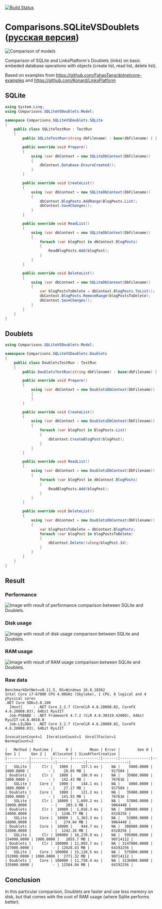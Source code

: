 [![Build Status](https://travis-ci.com/linksplatform/Comparisons.SQLiteVSDoublets.svg?branch=master)](https://travis-ci.com/linksplatform/Comparisons.SQLiteVSDoublets)

# Comparisons.SQLiteVSDoublets ([русская версия](README.ru.md))

![Comparison of models](https://github.com/LinksPlatform/Documentation/raw/master/doc/ModelsComparison/relational_model_vs_associative_model_vs_links.png)

Comparison of SQLite and LinksPlatform's Doublets (links) on basic embeded database operations with objects (create list, read list, delete list).

Based on examples from https://github.com/FahaoTang/dotnetcore-examples and https://github.com/Konard/LinksPlatform

## SQLite
```C#
using System.Linq;
using Comparisons.SQLiteVSDoublets.Model;

namespace Comparisons.SQLiteVSDoublets.SQLite
{
    public class SQLiteTestRun : TestRun
    {
        public SQLiteTestRun(string dbFilename) : base(dbFilename) { }

        public override void Prepare()
        {
            using (var dbContext = new SQLiteDbContext(DbFilename))
            {
                dbContext.Database.EnsureCreated();
            }
        }

        public override void CreateList()
        {
            using (var dbContext = new SQLiteDbContext(DbFilename))
            {
                dbContext.BlogPosts.AddRange(BlogPosts.List);
                dbContext.SaveChanges();
            }
        }

        public override void ReadList()
        {
            using (var dbContext = new SQLiteDbContext(DbFilename))
            {
                foreach (var blogPost in dbContext.BlogPosts)
                {
                    ReadBlogPosts.Add(blogPost);
                }
            }
        }

        public override void DeleteList()
        {
            using (var dbContext = new SQLiteDbContext(DbFilename))
            {
                var blogPostsToDelete = dbContext.BlogPosts.ToList();
                dbContext.BlogPosts.RemoveRange(blogPostsToDelete);
                dbContext.SaveChanges();
            }
        }
    }
}
```

## Doublets
``` C#
using Comparisons.SQLiteVSDoublets.Model;

namespace Comparisons.SQLiteVSDoublets.Doublets
{
    public class DoubletsTestRun : TestRun
    {
        public DoubletsTestRun(string dbFilename) : base(dbFilename) { }

        public override void Prepare()
        {
            using (var dbContext = new DoubletsDbContext(DbFilename))
            {
            }
        }

        public override void CreateList()
        {
            using (var dbContext = new DoubletsDbContext(DbFilename))
            {
                foreach (var blogPost in BlogPosts.List)
                {
                    dbContext.CreateBlogPost(blogPost);
                }
            }
        }

        public override void ReadList()
        {
            using (var dbContext = new DoubletsDbContext(DbFilename))
            {
                foreach (var blogPost in dbContext.BlogPosts)
                {
                    ReadBlogPosts.Add(blogPost);
                }
            }
        }

        public override void DeleteList()
        {
            using (var dbContext = new DoubletsDbContext(DbFilename))
            {
                var blogPostsToDelete = dbContext.BlogPosts;
                foreach (var blogPost in blogPostsToDelete)
                {
                    dbContext.Delete((ulong)blogPost.Id);
                }
            }
        }
    }
}
```

## Result

### Performance
![Image with result of performance comparison between SQLite and Doublets.](https://raw.githubusercontent.com/linksplatform/Documentation/master/doc/Examples/sqlite_vs_doublets_performance.png "Result of performance comparison between SQLite and Doublets")

### Disk usage
![Image with result of disk usage comparison between SQLite and Doublets.](https://raw.githubusercontent.com/linksplatform/Documentation/master/doc/Examples/sqlite_vs_doublets_disk_usage.png "Result of disk usage comparison between SQLite and Doublets")

### RAM usage
![Image with result of RAM usage comparison between SQLite and Doublets.](https://raw.githubusercontent.com/linksplatform/Documentation/master/doc/Examples/sqlite_vs_doublets_ram_usage.png "Result of RAM usage comparison between SQLite and Doublets")

### Raw data
```
BenchmarkDotNet=v0.11.5, OS=Windows 10.0.18362
Intel Core i7-6700K CPU 4.00GHz (Skylake), 1 CPU, 8 logical and 4 physical cores
.NET Core SDK=3.0.100
  [Host]     : .NET Core 2.2.7 (CoreCLR 4.6.28008.02, CoreFX 4.6.28008.03), 64bit RyuJIT
  Job-PSBABD : .NET Framework 4.7.2 (CLR 4.0.30319.42000), 64bit RyuJIT-v4.8.4018.0
  Job-LILDDA : .NET Core 2.2.7 (CoreCLR 4.6.28008.02, CoreFX 4.6.28008.03), 64bit RyuJIT

InvocationCount=1  IterationCount=1  UnrollFactor=1
WarmupCount=2

|   Method | Runtime |      N |        Mean | Error |        Gen 0 |       Gen 1 |     Gen 2 |   Allocated | SizeAfterCreation |
|--------- |-------- |------- |------------:|------:|-------------:|------------:|----------:|------------:|------------------:|
|   SQLite |     Clr |   1000 |    157.1 ms |    NA |    5000.0000 |   2000.0000 |         - |    28.05 MB |            917504 |
| Doublets |     Clr |   1000 |    106.9 ms |    NA |   35000.0000 |   1000.0000 |         - |   142.43 MB |            767616 |
|   SQLite |    Core |   1000 |    144.1 ms |    NA |    4000.0000 |   1000.0000 |         - |    27.17 MB |            917504 |
| Doublets |    Core |   1000 |    121.2 ms |    NA |   35000.0000 |   2000.0000 |         - |   141.93 MB |            767616 |
|   SQLite |     Clr |  10000 |  1,669.2 ms |    NA |   57000.0000 |  19000.0000 |         - |    283.3 MB |           9064448 |
| Doublets |     Clr |  10000 |  1,016.3 ms |    NA |  309000.0000 |  24000.0000 |         - |  1246.77 MB |           6528256 |
|   SQLite |    Core |  10000 |  1,363.3 ms |    NA |   53000.0000 |  16000.0000 |         - |   274.84 MB |           9064448 |
| Doublets |    Core |  10000 |    944.7 ms |    NA |  308000.0000 |  32000.0000 |         - |  1242.26 MB |           6528256 |
|   SQLite |     Clr | 100000 | 16,270.9 ms |    NA |  595000.0000 | 154000.0000 | 1000.0000 |   2855.7 MB |          90714112 |
| Doublets |     Clr | 100000 | 11,093.7 ms |    NA | 3147000.0000 | 327000.0000 |         - | 12628.43 MB |          64192256 |
|   SQLite |    Core | 100000 | 15,128.5 ms |    NA |  575000.0000 | 152000.0000 | 1000.0000 |  2771.32 MB |          90714112 |
| Doublets |    Core | 100000 | 11,758.4 ms |    NA | 3136000.0000 | 335000.0000 |         - | 12584.04 MB |          64192256 |
```

## Conclusion

In this particular comparison, Doublets are faster and use less memory on disk, but that comes with the cost of RAM usage (where Sqlite performs better).
